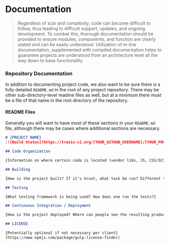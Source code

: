 # Documentation

> Regardless of size and complexity, code can become difficult to follow, thus leading to difficult support, updates, and ongoing development. To combat this, thorough documentation should be provided to ensure modules, components, and function are clearly stated and can be easily understood. Utilization of in-line documentation, supplemented with compiled documentation helps to guarantee projects are understood from an architecture level all the way down to base functionality.

### Repository Documentation

In addition to documenting project code, we also want to be sure there is a 
fully detailed `README.md` in the root of any project repository. There may 
be other sub-directory-level readme files as well, but at a minimum there 
must be a file of that name in the root directory of the repository.

#### README Files

Generally you will want to have most of these sections in your `README.md`
file, although there may be cases where additional sections are necessary.

```markdown
# {PROJECT NAME}
[![Build Status](https://travis-ci.org/[YOUR_GITHUB_USERNAME]/[YOUR_PROJECT_NAME].png)](https://travis-ci.org/[YOUR_GITHUB_USERNAME]/[YOUR_PROJECT_NAME])

## Code Organization

{Information on where certain code is located (vendor libs, JS, CSS/SCSS, HTML/partials, etc)... basically, where to find stuff.}

## Building

{How is the project built? If it's Grunt, what task be run? Different tasks for different use cases? Is there a `watch` task?}

## Testing

{What testing framework is being used? How does one run the tests?}

## Continuous Integration / Deployment

{How is the project deployed? Where can people see the resulting product? How can they see the results of the automated build?}

## LICENSE

{Potentially optional if not necessary per client}
(https://www.npmjs.com/package/gulp-license-finder)
```

